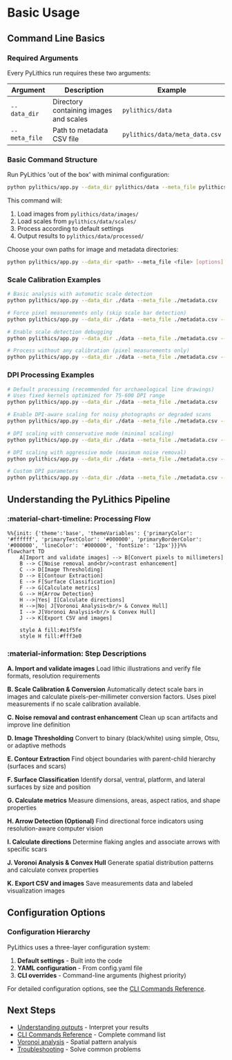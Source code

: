 # Basic Usage

## Command Line Basics

### Required Arguments

Every PyLithics run requires these two arguments:

| Argument | Description | Example |
|----------|-------------|----------|
| `--data_dir` | Directory containing images and scales | `pylithics/data` |
| `--meta_file` | Path to metadata CSV file | `pylithics/data/meta_data.csv` |

### Basic Command Structure

Run PyLithics 'out of the box' with minimal configuration:

```bash
python pylithics/app.py --data_dir pylithics/data --meta_file pylithics/data/meta_data.csv
```
This command will:

1. Load images from `pylithics/data/images/`
2. Load scales from `pylithics/data/scales/`
3. Process according to default settings
4. Output results to `pylithics/data/processed/`

Choose your own paths for image and metadata directories:

```bash
python pylithics/app.py --data_dir <path> --meta_file <file> [options]
```

### Scale Calibration Examples

```bash
# Basic analysis with automatic scale detection
python pylithics/app.py --data_dir ./data --meta_file ./metadata.csv

# Force pixel measurements only (skip scale bar detection)
python pylithics/app.py --data_dir ./data --meta_file ./metadata.csv --force_scale_method pixels

# Enable scale detection debugging
python pylithics/app.py --data_dir ./data --meta_file ./metadata.csv --scale_debug

# Process without any calibration (pixel measurements only)
python pylithics/app.py --data_dir ./data --meta_file ./metadata.csv --disable_scale_calibration
```

### DPI Processing Examples

```bash
# Default processing (recommended for archaeological line drawings)
# Uses fixed kernels optimized for 75-600 DPI range
python pylithics/app.py --data_dir ./data --meta_file ./metadata.csv

# Enable DPI-aware scaling for noisy photographs or degraded scans
python pylithics/app.py --data_dir ./data --meta_file ./metadata.csv --enable_dpi_scaling

# DPI scaling with conservative mode (minimal scaling)
python pylithics/app.py --data_dir ./data --meta_file ./metadata.csv --enable_dpi_scaling --dpi_scaling_mode conservative

# DPI scaling with aggressive mode (maximum noise removal)
python pylithics/app.py --data_dir ./data --meta_file ./metadata.csv --enable_dpi_scaling --dpi_scaling_mode aggressive

# Custom DPI parameters
python pylithics/app.py --data_dir ./data --meta_file ./metadata.csv --enable_dpi_scaling --dpi_reference 150 --dpi_max_scale 2.0
```

## Understanding the PyLithics Pipeline

<div class="grid" markdown>

<div markdown>

### :material-chart-timeline: Processing Flow

```mermaid
%%{init: {'theme':'base', 'themeVariables': {'primaryColor': '#ffffff', 'primaryTextColor': '#000000', 'primaryBorderColor': '#000000', 'lineColor': '#000000', 'fontSize': '12px'}}}%%
flowchart TD
    A[Import and validate images] --> B[Convert pixels to millimeters]
    B --> C[Noise removal and<br/>contrast enhancement]
    C --> D[Image Thresholding]
    D --> E[Contour Extraction]
    E --> F[Surface Classification]
    F --> G[Calculate metrics]
    G --> H{Arrow Detection}
    H -->|Yes| I[Calculate directions]
    H -->|No| J[Voronoi Analysis<br/> & Convex Hull]
    I --> J[Voronoi Analysis<br/> & Convex Hull]
    J --> K[Export CSV and images]

    style A fill:#e1f5fe
    style H fill:#fff3e0
```

</div>

<div markdown>

### :material-information: Step Descriptions

**A. Import and validate images**
Load lithic illustrations and verify file formats, resolution requirements

**B. Scale Calibration & Conversion**
Automatically detect scale bars in images and calculate pixels-per-millimeter conversion factors. Uses pixel measurements if no scale calibration available.

**C. Noise removal and contrast enhancement**
Clean up scan artifacts and improve line definition

**D. Image Thresholding**
Convert to binary (black/white) using simple, Otsu, or adaptive methods

**E. Contour Extraction**
Find object boundaries with parent-child hierarchy (surfaces and scars)

**F. Surface Classification**
Identify dorsal, ventral, platform, and lateral surfaces by size and position

**G. Calculate metrics**
Measure dimensions, areas, aspect ratios, and shape properties

**H. Arrow Detection (Optional)**
Find directional force indicators using resolution-aware computer vision

**I. Calculate directions**
Determine flaking angles and associate arrows with specific scars

**J. Voronoi Analysis & Convex Hull**
Generate spatial distribution patterns and calculate convex properties

**K. Export CSV and images**
Save measurements data and labeled visualization images

</div>

</div>

## Configuration Options

### Configuration Hierarchy

PyLithics uses a three-layer configuration system:

1. **Default settings** - Built into the code
2. **YAML configuration** - From config.yaml file
3. **CLI overrides** - Command-line arguments (highest priority)

For detailed configuration options, see the [CLI Commands Reference](../reference/cli-commands.md).


## Next Steps

- [Understanding outputs](outputs.md) - Interpret your results
- [CLI Commands Reference](../reference/cli-commands.md) - Complete command list
- [Voronoi analysis](voronoi-analysis.md) - Spatial pattern analysis
- [Troubleshooting](troubleshooting.md) - Solve common problems